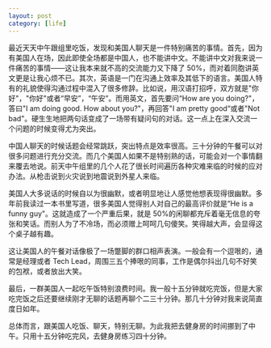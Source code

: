 ```yaml
---
layout: post
category: [life]
---
```


最近天天中午跟组里吃饭，发现和美国人聊天是一件特别痛苦的事情。首先，因为有美国人在场，因此即使全场都是中国人，也不能讲中文。不能讲中文对我来说一件痛苦的事情——这让我本来就不高的交流能力又下降了 50%，而对着同胞讲英文更是让我心烦不已。其次，英语是一门在沟通上效率及其低下的语言。美国人特有的礼貌使得沟通过程中混入了很多修辞。比如说，用汉语打招呼，双方就是"你好"，"你好"或者“早安”，“午安”。而用英文，首先要问“How are you doing?"，答曰"I am doing good. How about you?"，再回答"I am pretty good“或者"Not bad"。硬生生地把两句话变成了一场带有疑问句的对话。这一点上在深入交流一个问题的时候变得尤为突出。

中国人聊天的时候话题会经常跳跃，突出特点是效率很高。三十分钟的午餐可以对很多问题进行充分交流。而几个美国人如果不是特别熟的话，可能会对一个事情翻来覆去地说。前天中午组里的几个人花了很长时间遍历各种灾难来临的时候的应对办法。从枪击说到火灾说到地震说到外星人来临。

美国人大多说话的时候自以为很幽默，或者明显地让人感觉他想表现得很幽默。多年前我读过一本书里写道，很多美国人觉得别人对自己的最高评价就是“He is a funny guy"。这就造成了一个严重后果，就是 50%的闲聊都充斥着毫无信息的夸张和笑话。而别人为了不冷场，而必须赠上呵呵几句傻笑。笑得越大声，会显得这个桌子越有趣。

这让美国人的午餐对话像极了一场蹩脚的群口相声表演。一般会有一个逗哏的，通常是经理或者 Tech Lead，周围三五个捧哏的同事，工作是偶尔抖出几句不好笑的包袱，或者放出大笑。

最后，一群美国人一起吃午饭特别浪费时间。我一般十五分钟就吃完饭，但是大家吃完饭之后还要继续刚才无聊的话题再聊个二三十分钟。那几十分钟对我来说简直度日如年。

总体而言，跟美国人吃饭、聊天，特别无聊。为此我把去健身房的时间挪到了中午。只用十五分钟吃完风，去健身房练习四十分钟。
